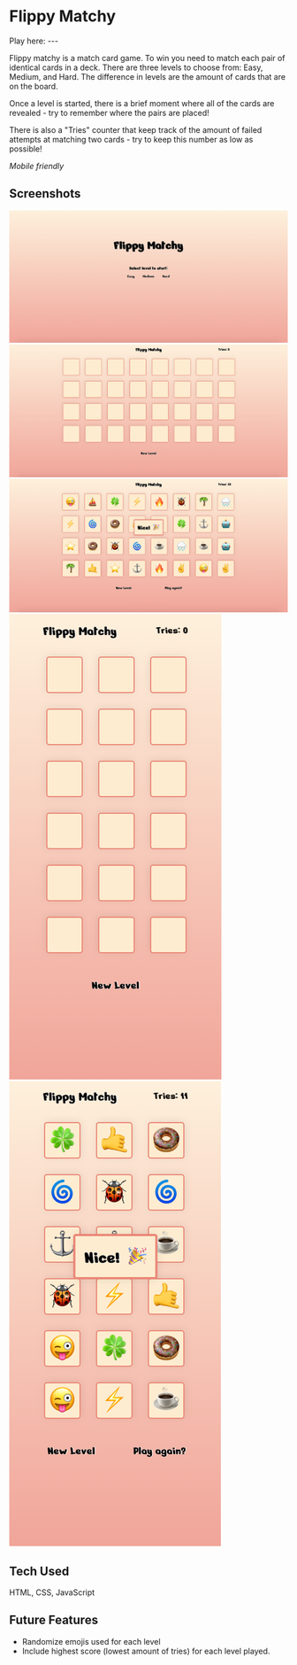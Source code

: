 # Flippy Matchy
Play here: ---

Flippy matchy is a match card game. To win you need to match each pair of identical cards in a deck. There are three levels to choose from: Easy, Medium, and Hard. The difference in levels are the amount of cards that are on the board. 

Once a level is started, there is a brief moment where all of the cards are revealed - try to remember where the pairs are placed! 

There is also a "Tries" counter that keep track of the amount of failed attempts at matching two cards - try to keep this number as low as possible!

*Mobile friendly*

## Screenshots
![Start Screen](screenshots/start-screen.png)
![Initial board](screenshots/initial-board.png)
![Win Screen](screenshots/win-screen.png)
![Initial mobile board](screenshots/initial-mobile.png)
![Mobile win screen](screenshots/mobile-win.png)

## Tech Used
HTML, CSS, JavaScript

## Future Features
- Randomize emojis used for each level
- Include highest score (lowest amount of tries) for each level played.
